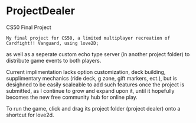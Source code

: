 # ProjectDealer
CS50 Final Project

    My final project for CS50, a limited multiplayer recreation of Cardfight!! Vanguard, using love2D; 
as well as a seperate custom echo type server (in another project folder) to distribute game events to both players.

Current implimentation lacks option customization, deck building, supplimentary mechanics (ride deck, g zone, gift markers, ect.),
but is desighned to be easily scaleable to add such features once the project is submitted, as I continue to grow and expand upon it,
until it hopefully becomes the new free community hub for online play.

To run the game, click and drag its project folder (project dealer) onto a shortcut for love2d.
